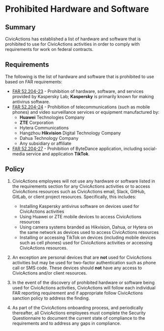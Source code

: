 # Prohibited Hardware and Software

## Summary

CivicActions has established a list of hardware and software that is prohibited to use for CivicActions activities in order to comply with requirements for work on federal contracts.

## Requirements

The following is the list of hardware and software that is prohibited to use based on FAR requirements:

-   [FAR 52.204-23](https://www.acquisition.gov/far/52.204-23) - Prohibition of hardware, software, and services provided by Kaspersky Lab; **Kaspersky** is primarily known for making antivirus software.
-   [FAR 52.204-24](https://www.acquisition.gov/far/52.204-24) - Prohibition of telecommunications (such as mobile phones) and video surveillance services or equipment manufactured by:
    -   **Huawei** Technologies Company
    -   **ZTE** Corporation
    -   Hytera Communications
    -   Hangzhou **Hikvision** Digital Technology Company
    -   Dahua Technology Company
    -   Any subsidiary or affiliate
-   [FAR 52.204-27](https://www.acquisition.gov/far/52.204-27) - Prohibition of ByteDance application, including social-media service and application **TikTok**.

## Policy

1. CivicActions employees will not use any hardware or software listed in the requirements section for any CivicActions activities or to access CivicActions resources such as CivicActions email, Slack, GitHub, GitLab, or client project resources. Specifically, this includes:

   -   Installing Kaspersky antivirus software on devices used for CivicActions activities
   -   Using Huawei or ZTE mobile devices to access CivicActions resources
   -   Using camera systems branded as Hikvision, Dahua, or Hytera on the same network as devices used to access CivicActions resources
   -   Installing or accessing TikTok on devices (including mobile devices such as cell phones) used for CivicActions activities or accessing CivicActions resources.

2. An exception are personal devices that are **not** used for CivicActions activities but may be used for two-factor authentication such as phone call or SMS code. These devices should **not** have any access to CivicActions and/or client resources.

3. In the event of the discovery of prohibited hardware or software being used for CivicActions activities, CivicActions will follow each individual FAR reporting requirement and if appropriate follow CivicActions sanction policy to address the finding.

4. As part of the CivicActions onboarding process, and periodically thereafter, all CivicActions employees must complete the Security Questionnaire to document the current state of compliance to the requirements and to address any gaps in compliance.
